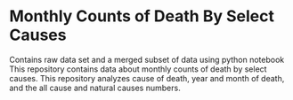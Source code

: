 # Monthly Counts of Death By Select Causes 

Contains raw data set and a merged subset of data using python notebook
This repository contains data about monthly counts of death by select causes. This repository analyzes cause of death, year and month of death, and the all cause and natural causes numbers. 

